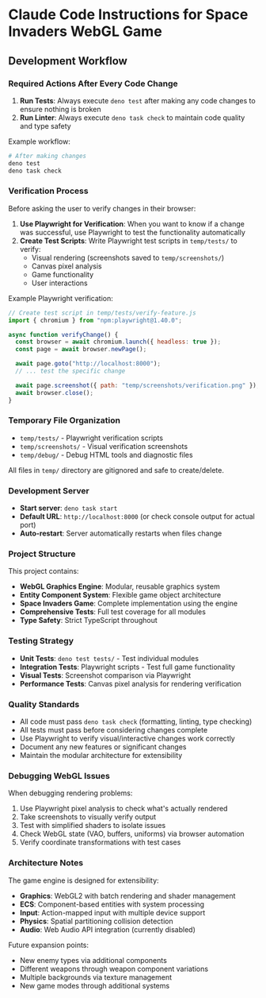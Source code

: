 # Claude Code Instructions for Space Invaders WebGL Game

## Development Workflow

### Required Actions After Every Code Change

1. **Run Tests**: Always execute `deno test` after making any code changes to
   ensure nothing is broken
2. **Run Linter**: Always execute `deno task check` to maintain code quality and
   type safety

Example workflow:

```bash
# After making changes
deno test
deno task check
```

### Verification Process

Before asking the user to verify changes in their browser:

1. **Use Playwright for Verification**: When you want to know if a change was
   successful, use Playwright to test the functionality automatically
2. **Create Test Scripts**: Write Playwright test scripts in `temp/tests/` to
   verify:
   - Visual rendering (screenshots saved to `temp/screenshots/`)
   - Canvas pixel analysis
   - Game functionality
   - User interactions

Example Playwright verification:

```javascript
// Create test script in temp/tests/verify-feature.js
import { chromium } from "npm:playwright@1.40.0";

async function verifyChange() {
  const browser = await chromium.launch({ headless: true });
  const page = await browser.newPage();

  await page.goto("http://localhost:8000");
  // ... test the specific change

  await page.screenshot({ path: "temp/screenshots/verification.png" });
  await browser.close();
}
```

### Temporary File Organization

- `temp/tests/` - Playwright verification scripts
- `temp/screenshots/` - Visual verification screenshots
- `temp/debug/` - Debug HTML tools and diagnostic files

All files in `temp/` directory are gitignored and safe to create/delete.

### Development Server

- **Start server**: `deno task start`
- **Default URL**: `http://localhost:8000` (or check console output for actual
  port)
- **Auto-restart**: Server automatically restarts when files change

### Project Structure

This project contains:

- **WebGL Graphics Engine**: Modular, reusable graphics system
- **Entity Component System**: Flexible game object architecture
- **Space Invaders Game**: Complete implementation using the engine
- **Comprehensive Tests**: Full test coverage for all modules
- **Type Safety**: Strict TypeScript throughout

### Testing Strategy

- **Unit Tests**: `deno test tests/` - Test individual modules
- **Integration Tests**: Playwright scripts - Test full game functionality
- **Visual Tests**: Screenshot comparison via Playwright
- **Performance Tests**: Canvas pixel analysis for rendering verification

### Quality Standards

- All code must pass `deno task check` (formatting, linting, type checking)
- All tests must pass before considering changes complete
- Use Playwright to verify visual/interactive changes work correctly
- Document any new features or significant changes
- Maintain the modular architecture for extensibility

### Debugging WebGL Issues

When debugging rendering problems:

1. Use Playwright pixel analysis to check what's actually rendered
2. Take screenshots to visually verify output
3. Test with simplified shaders to isolate issues
4. Check WebGL state (VAO, buffers, uniforms) via browser automation
5. Verify coordinate transformations with test cases

### Architecture Notes

The game engine is designed for extensibility:

- **Graphics**: WebGL2 with batch rendering and shader management
- **ECS**: Component-based entities with system processing
- **Input**: Action-mapped input with multiple device support
- **Physics**: Spatial partitioning collision detection
- **Audio**: Web Audio API integration (currently disabled)

Future expansion points:

- New enemy types via additional components
- Different weapons through weapon component variations
- Multiple backgrounds via texture management
- New game modes through additional systems

